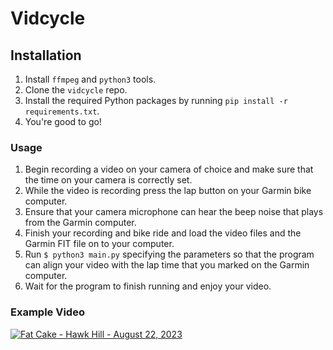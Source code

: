 # Vidcycle

## Installation

1. Install `ffmpeg` and `python3` tools.
2. Clone the `vidcycle` repo.
3. Install the required Python packages by running `pip install -r requirements.txt`.
4. You're good to go!

### Usage

1. Begin recording a video on your camera of choice and make sure that the time on your camera is correctly set.
2. While the video is recording press the lap button on your Garmin bike computer.
3. Ensure that your camera microphone can hear the beep noise that plays from the Garmin computer.
4. Finish your recording and bike ride and load the video files and the Garmin FIT file on to your computer.
5. Run `$ python3 main.py` specifying the parameters so that the program can align your video with the lap time that you marked on the Garmin computer.
6. Wait for the program to finish running and enjoy your video.

### Example Video

[![Fat Cake - Hawk Hill - August 22, 2023](https://img.youtube.com/vi/AgSG2Q-ejGk/0.jpg)](https://www.youtube.com/watch?v=AgSG2Q-ejGk)

